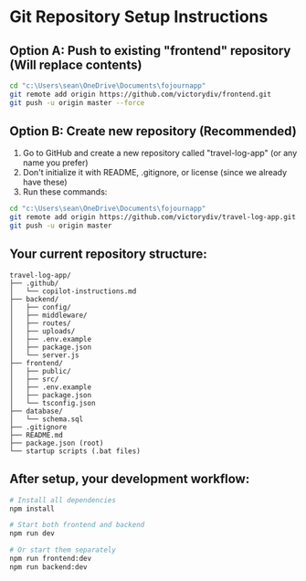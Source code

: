 # Git Repository Setup Instructions

## Option A: Push to existing "frontend" repository (Will replace contents)

```bash
cd "c:\Users\sean\OneDrive\Documents\fojournapp"
git remote add origin https://github.com/victorydiv/frontend.git
git push -u origin master --force
```

## Option B: Create new repository (Recommended)

1. Go to GitHub and create a new repository called "travel-log-app" (or any name you prefer)
2. Don't initialize it with README, .gitignore, or license (since we already have these)
3. Run these commands:

```bash
cd "c:\Users\sean\OneDrive\Documents\fojournapp"
git remote add origin https://github.com/victorydiv/travel-log-app.git
git push -u origin master
```

## Your current repository structure:

```
travel-log-app/
├── .github/
│   └── copilot-instructions.md
├── backend/
│   ├── config/
│   ├── middleware/
│   ├── routes/
│   ├── uploads/
│   ├── .env.example
│   ├── package.json
│   └── server.js
├── frontend/
│   ├── public/
│   ├── src/
│   ├── .env.example
│   ├── package.json
│   └── tsconfig.json
├── database/
│   └── schema.sql
├── .gitignore
├── README.md
├── package.json (root)
└── startup scripts (.bat files)
```

## After setup, your development workflow:

```bash
# Install all dependencies
npm install

# Start both frontend and backend
npm run dev

# Or start them separately
npm run frontend:dev
npm run backend:dev
```

